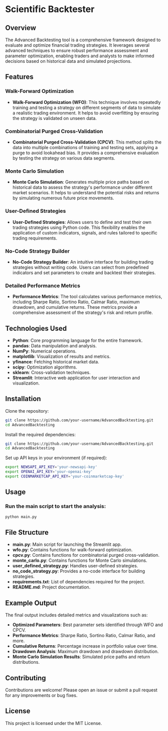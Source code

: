 # Scientific Backtester

## Overview

The Advanced Backtesting tool is a comprehensive framework designed to evaluate and optimize financial trading strategies. It leverages several advanced techniques to ensure robust performance assessment and parameter optimization, enabling traders and analysts to make informed decisions based on historical data and simulated projections.

## Features

### Walk-Forward Optimization
- **Walk-Forward Optimization (WFO)**: This technique involves repeatedly training and testing a strategy on different segments of data to simulate a realistic trading environment. It helps to avoid overfitting by ensuring the strategy is validated on unseen data.

### Combinatorial Purged Cross-Validation
- **Combinatorial Purged Cross-Validation (CPCV)**: This method splits the data into multiple combinations of training and testing sets, applying a purge to avoid lookahead bias. It provides a comprehensive evaluation by testing the strategy on various data segments.

### Monte Carlo Simulation
- **Monte Carlo Simulation**: Generates multiple price paths based on historical data to assess the strategy's performance under different market scenarios. It helps to understand the potential risks and returns by simulating numerous future price movements.

### User-Defined Strategies
- **User-Defined Strategies**: Allows users to define and test their own trading strategies using Python code. This flexibility enables the application of custom indicators, signals, and rules tailored to specific trading requirements.

### No-Code Strategy Builder
- **No-Code Strategy Builder**: An intuitive interface for building trading strategies without writing code. Users can select from predefined indicators and set parameters to create and backtest their strategies.

### Detailed Performance Metrics
- **Performance Metrics**: The tool calculates various performance metrics, including Sharpe Ratio, Sortino Ratio, Calmar Ratio, maximum drawdown, and cumulative returns. These metrics provide a comprehensive assessment of the strategy's risk and return profile.

## Technologies Used

- **Python**: Core programming language for the entire framework.
- **pandas**: Data manipulation and analysis.
- **NumPy**: Numerical operations.
- **matplotlib**: Visualization of results and metrics.
- **yfinance**: Fetching historical market data.
- **scipy**: Optimization algorithms.
- **sklearn**: Cross-validation techniques.
- **Streamlit**: Interactive web application for user interaction and visualization.

## Installation

Clone the repository:
```bash
git clone https://github.com/your-username/AdvancedBacktesting.git
cd AdvancedBacktesting
```
Install the required dependencies:
```bash
git clone https://github.com/your-username/AdvancedBacktesting.git
cd AdvancedBacktesting
```

Set up API keys in your environment (if required):
```bash
export NEWSAPI_API_KEY='your-newsapi-key'
export OPENAI_API_KEY='your-openai-key'
export COINMARKETCAP_API_KEY='your-coinmarketcap-key'
```

## Usage
### Run the main script to start the analysis:

```bash
python main.py
```

## File Structure

- **main.py**: Main script for launching the Streamlit app.
- **wfo.py**: Contains functions for walk-forward optimization.
- **cpcv.py**: Contains functions for combinatorial purged cross-validation.
- **monte_carlo.py**: Contains functions for Monte Carlo simulations.
- **user_defined_strategy.py**: Handles user-defined strategies.
- **no_code_strategy.py**: Provides a no-code interface for building strategies.
- **requirements.txt**: List of dependencies required for the project.
- **README.md**: Project documentation.

## Example Output

The final output includes detailed metrics and visualizations such as:

- **Optimized Parameters**: Best parameter sets identified through WFO and CPCV.
- **Performance Metrics**: Sharpe Ratio, Sortino Ratio, Calmar Ratio, and more.
- **Cumulative Returns**: Percentage increase in portfolio value over time.
- **Drawdown Analysis**: Maximum drawdown and drawdown distribution.
- **Monte Carlo Simulation Results**: Simulated price paths and return distributions.

## Contributing

Contributions are welcome! Please open an issue or submit a pull request for any improvements or bug fixes.

## License

This project is licensed under the MIT License.

